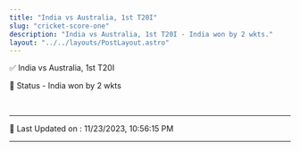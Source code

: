 ```yaml
---
title: "India vs Australia, 1st T20I"
slug: "cricket-score-one"
description: "India vs Australia, 1st T20I - India won by 2 wkts."
layout: "../../layouts/PostLayout.astro"
--- 
```


✅ India vs Australia, 1st T20I

📑 Status - India won by 2 wkts

<br />

***

📝 Last Updated on : 11/23/2023, 10:56:15 PM

***

